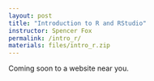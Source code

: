 ```yaml
---
layout: post
title: "Introduction to R and RStudio"
instructor: Spencer Fox
permalink: /intro_r/
materials: files/intro_r.zip
---
```


Coming soon to a website near you.